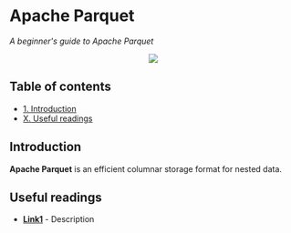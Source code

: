 # Apache Parquet
*A beginner's guide to Apache Parquet*

<p align="middle">
<img src="http://link.png" />
</p>

## Table of contents

- [1. Introduction](#introduction)
- [X. Useful readings](#useful-readings)

## Introduction

**Apache Parquet** is an efficient columnar storage format for nested data.

## Useful readings

- [**Link1**](https:link1.com) - Description
